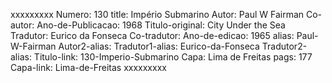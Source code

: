 xxxxxxxxx
Numero: 130
title: Império Submarino
Autor: Paul W Fairman
Co-autor: 
Ano-de-Publicacao: 1968
Titulo-original: City Under the Sea
Tradutor: Eurico da Fonseca
Co-tradutor: 
Ano-de-edicao: 1965
alias: Paul-W-Fairman
Autor2-alias: 
Tradutor1-alias: Eurico-da-Fonseca
Tradutor2-alias: 
Titulo-link: 130-Imperio-Submarino
Capa: Lima de Freitas
pags: 177
Capa-link: Lima-de-Freitas
xxxxxxxxx